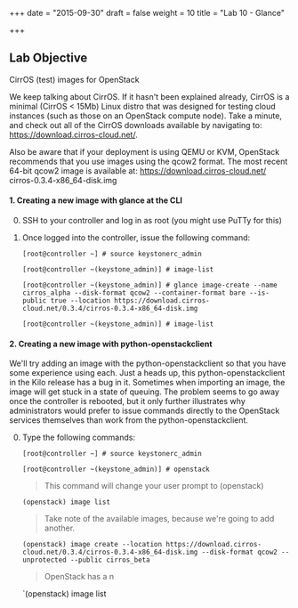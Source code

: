 +++
date = "2015-09-30"
draft = false
weight = 10
title = "Lab 10 - Glance"

+++


## Lab Objective

CirrOS (test) images for OpenStack
 
We keep talking about CirrOS. If it hasn't been explained already, CirrOS is a minimal (CirrOS < 15Mb) Linux distro that was designed for testing cloud instances (such as those on an OpenStack compute node). Take a minute, and check out all of the CirrOS downloads available by navigating to: https://download.cirros-cloud.net/.

Also be aware that if your deployment is using QEMU or KVM, OpenStack recommends that you use images using the qcow2 format. The most recent 64-bit qcow2 image is available at: https://download.cirros-cloud.net/ cirros-0.3.4-x86_64-disk.img

#### 1. Creating a new image with glance at the CLI

0. SSH to your controller and log in as root (you might use PuTTy for this)

0. Once logged into the controller, issue the following command:

	`[root@controller ~] # source keystonerc_admin`

	`[root@controller ~(keystone_admin)] # image-list`

	`[root@controller ~(keystone_admin)] # glance image-create --name cirros_alpha --disk-format qcow2 --container-format bare --is-public true --location https://download.cirros-cloud.net/0.3.4/cirros-0.3.4-x86_64-disk.img`

	`[root@controller ~(keystone_admin)] # image-list`

 
#### 2. Creating a new image with python-openstackclient

We'll try adding an image with the python-openstackclient so that you have some experience using each. Just a heads up, this python-openstackclient in the Kilo release has a bug in it. Sometimes when importing an image, the image will get stuck in a state of queuing. The problem seems to go away once the controller is rebooted, but it only further illustrates why administrators would prefer to issue commands directly to the OpenStack services themselves than work from the python-openstackclient.

0. Type the following commands:

	`[root@controller ~] # source keystonerc_admin`

	`[root@controller ~(keystone_admin)] # openstack`

	> This command will change your user prompt to (openstack)
 
	`(openstack) image list`

	>Take note of the available images, because we're going to add another.

	`(openstack) image create --location https://download.cirros-cloud.net/0.3.4/cirros-0.3.4-x86_64-disk.img --disk-format qcow2 --unprotected --public cirros_beta`

	>OpenStack has a n

	`(openstack) image list

